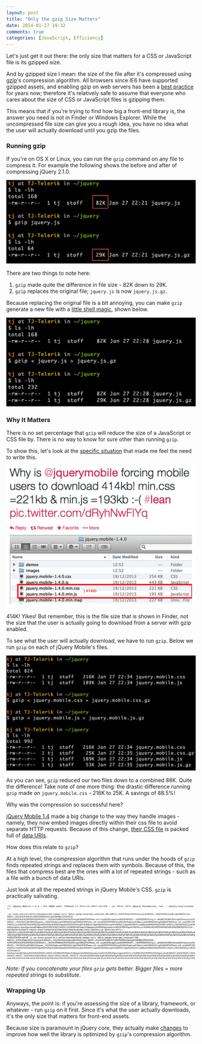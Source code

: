 ```yaml
---
layout: post
title: "Only the gzip Size Matters"
date: 2014-01-27 19:32
comments: true
categories: [JavaScript, Efficiency]
---
```


Let's just get it out there: the only size that matters for a CSS or JavaScript file is its gzipped size.

And by gzipped size I mean: the size of the file after it's compressed using [gzip](http://en.wikipedia.org/wiki/Gzip)'s compression algorithm. All browsers since IE6 have supported gzipped assets, and enabling gzip on web servers has been a [best practice](https://developers.google.com/speed/docs/best-practices/payload#GzipCompression) for years now; therefore it's relatively safe to assume that everyone who cares about the size of CSS or JavaScript files is gzipping them.

This means that if you're trying to find how big a front-end library is, the answer you need is not in Finder or Windows Explorer. While the uncompressed file size can give you a rough idea, you have no idea what the user will actually download until you gzip the files.

### Running gzip

If you're on OS X or Linux, you can run the `gzip` command on any file to compress it. For example the following shows the before and after of compressing jQuery 2.1.0.

<img src="/images/posts/2014-01-27/jquery.png" alt="Running gzip on jQuery from the command line">

There are two things to note here:

1. `gzip` made quite the difference in file size - 82K down to 29K.
2. `gzip` replaces the original file; `jquery.js` is now `jquery.js.gz`.

Because replacing the original file is a bit annoying, you can make `gzip` generate a new file with a [little shell magic](http://unix.stackexchange.com/questions/46786/how-to-tell-gzip-to-keep-original-file#answer-58814), shown below.

<img src="/images/posts/2014-01-27/jquery-new-file.png" alt="Running gzip on jQuery from the command line and generating a new file">

### Why It Matters

There is no set percentage that `gzip` will reduce the size of a JavaScript or CSS file by. There is no way to know for sure other than running `gzip`.

To show this, let's look at the [specific situation](https://twitter.com/nelsonic/status/426724640090640384) that made me feel the need to write this.

<img src="/images/posts/2014-01-27/twitter.png" alt="View of Twitter discussion of the size of the jQuery Mobile library">

414K! Yikes! But remember, this is the file size that is shown in Finder, not the size that the user is actually going to download from a server with gzip enabled.

To see what the user will actually download, we have to run `gzip`. Below we run `gzip` on each of jQuery Mobile's files.

<img src="/images/posts/2014-01-27/jquery-mobile.png" alt="Running gzip on jQuery Mobile files">

As you can see, `gzip` reduced our two files down to a combined 88K. Quite the difference! Take note of one more thing: the drastic difference running `gzip` made on `jquery.mobile.css` - 216K to 25K. A savings of 88.5%!

Why was the compression so successful here?

[jQuery Mobile 1.4](http://blog.jquerymobile.com/2013/12/23/jquery-mobile-1-4-0-released/) made a big change to the way they handle images - namely, they now embed images directly within their css file to avoid separate HTTP requests. Because of this change, [their CSS file](http://code.jquery.com/mobile/1.4.0/jquery.mobile-1.4.0.min.css) is packed full of [data URIs](https://developer.mozilla.org/en-US/docs/data_URIs).

How does this relate to `gzip`?

At a high level, the compression algorithm that runs under the hoods of `gzip` finds repeated strings and replaces them with symbols. Because of this, the files that compress best are the ones with a lot of repeated strings - such as a file with a bunch of data URIs.

Just look at all the repeated strings in jQuery Mobile's CSS. `gzip` is practically salivating.

<img src="/images/posts/2014-01-27/jquery-mobile-source.png" alt="View of jQuery mobile 1.4's CSS source">

*Note: If you concatenate your files `gzip` gets better. Bigger files = more repeated strings to substitute.*

### Wrapping Up

Anyways, the point is: if you're assessing the size of a library, framework, or whatever - run `gzip` on it first. Since it's what the user actually downloads, it's the only size that matters for front-end assets.

Because size is paramount in jQuery core, they actually make [changes](http://bugs.jquery.com/ticket/12229) to improve how well the library is optimized by `gzip`'s compression algorithm.
